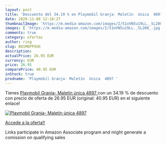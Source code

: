 ```yaml
---
layout: post
title: 'Descuento del 34.19 % en Playmobil Granja- Maletín  única  4897 '
date: 2020-11-08 12:18:27
thumbnailImage: 'https://m.media-amazon.com/images/I/51oVN5u19LL._SL200_.jpg'
images: [ 'https://m.media-amazon.com/images/I/51oVN5u19LL._SL200_.jpg' ]
comments: true
category: ofertas
author: ring
slug: B01M0PPXGK
description:
actualPrice: 26.95 EUR
currency: EUR
price: 26.95
comparePrice: 40.95 EUR
inStock: true
prodname: 'Playmobil Granja- Maletín  única  4897 '
---
```


Tienes [Playmobil Granja- Maletín  única  4897 ](https://www.amazon.es/dp/B01M0PPXGK/?tag=tolees-21) con un 34.19 % de descuento con precio de oferta de 26.95 EUR (original: 40.95 EUR) en el siguiente enlace!

[![Playmobil Granja- Maletín  única  4897 ](https://m.media-amazon.com/images/I/51oVN5u19LL._SL200_.jpg)](https://www.amazon.es/dp/B01M0PPXGK/?tag=tolees-21)

[Accede a la oferta!!](https://www.amazon.es/dp/B01M0PPXGK/?tag=tolees-21)

Links participate in Amazon Associate program and might generate a comission on qualifying sales


